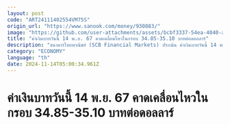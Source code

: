 ```yaml
---
layout: post
code: "ART24111402554VM75S"
origin_url: "https://www.sanook.com/money/930883/"
image: "https://github.com/user-attachments/assets/bcbf3337-54ea-4040-ae18-1732901b4a53"
title: "ค่าเงินบาทวันนี้ 14 พ.ย. 67 คาดเคลื่อนไหวในกรอบ 34.85-35.10 บาทต่อดอลลาร์"
description: "ธนาคารไทยพาณิชย์ (SCB Financial Markets) ประเมิน ค่าเงินบาทวันนี้ 14 พฤศจิกายน 2567 คาดเคลื่อนไหวในกรอบ 34.85-35.10 บาทต่อดอลลาร์"
category: "ECONOMY"
language: "th"
date: 2024-11-14T05:00:34.961Z
---
```


# ค่าเงินบาทวันนี้ 14 พ.ย. 67 คาดเคลื่อนไหวในกรอบ 34.85-35.10 บาทต่อดอลลาร์